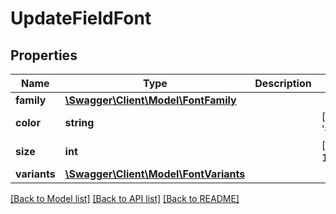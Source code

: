 # UpdateFieldFont

## Properties
Name | Type | Description | Notes
------------ | ------------- | ------------- | -------------
**family** | [**\Swagger\Client\Model\FontFamily**](FontFamily.md) |  | 
**color** | **string** |  | [default to '#000000']
**size** | **int** |  | [default to 12]
**variants** | [**\Swagger\Client\Model\FontVariants**](FontVariants.md) |  | 

[[Back to Model list]](../../README.md#documentation-for-models) [[Back to API list]](../../README.md#documentation-for-api-endpoints) [[Back to README]](../../README.md)


